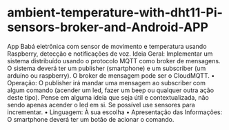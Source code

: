 # ambient-temperature-with-dht11-Pi-sensors-broker-and-Android-APP
App Babá eletrônica com sensor de movimento e temperatura usando Raspberry, detecção e notificações de voz.
Ideia Geral: Implementar um sistema distribuído usando o protocolo MQTT como broker de mensagens. O sistema deverá ter um publisher (smartphone) e um subscriber (um arduíno ou raspberry). O broker de mensagem pode ser o CloudMQTT.
• Operação: O publisher irá mandar uma mensagem ao subscriber com algum comando (acender um led, fazer um beep ou qualquer outra ação deste tipo). Pense em alguma ideia que seja útil e contextualizada, não sendo apenas acender o led em si. Se possível use sensores para incrementar.
• Linguagem: À sua escolha
• Apresentação das Informações: O smartphone deverá ter um botão de acionar o comando.
